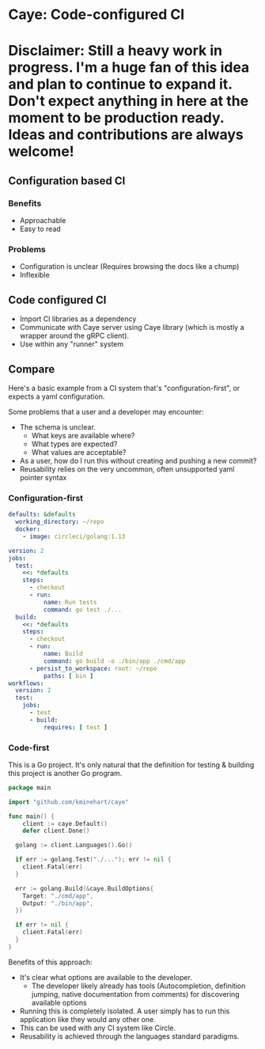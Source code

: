 # Caye: Code-configured CI

# Disclaimer: Still a heavy work in progress. I'm a huge fan of this idea and plan to continue to expand it. Don't expect anything in here at the moment to be production ready. Ideas and contributions are always welcome!

## Configuration based CI

### Benefits
* Approachable
* Easy to read

### Problems
* Configuration is unclear (Requires browsing the docs like a chump)
* Inflexible

## Code configured CI

* Import CI libraries as a dependency
* Communicate with Caye server using Caye library (which is mostly a wrapper around the gRPC client).
* Use within any "runner" system

## Compare

Here's a basic example from a CI system that's "configuration-first", or expects a yaml configuration.

Some problems that a user and a developer may encounter:
* The schema is unclear.
  * What keys are available where?
  * What types are expected?
  * What values are acceptable?
* As a user, how do I run this without creating and pushing a new commit?
* Reusability relies on the very uncommon, often unsupported yaml pointer syntax

### Configuration-first

```yaml
defaults: &defaults
  working_directory: ~/repo
  docker:
    - image: circleci/golang:1.13

version: 2
jobs:
  test:
    <<: *defaults
    steps:
      - checkout
      - run:
          name: Run tests
          command: go test ./...
  build:
    <<: *defaults
    steps:
      - checkout
      - run:
          name: Build
          command: go build -o ./bin/app ./cmd/app 
      - persist_to_workspace: root: ~/repo
          paths: [ bin ]
workflows:
  version: 2
  test:
    jobs:
      - test
      - build:
          requires: [ test ]
```

### Code-first

This is a Go project. It's only natural that the definition for testing & building this project is another Go program.

```go
package main

import "github.com/kminehart/caye"

func main() {
	client := caye.Default()
	defer client.Done()

  golang := client.Languages().Go()

  if err := golang.Test("./..."); err != nil {
    client.Fatal(err)
  }

  err := golang.Build(&caye.BuildOptions{
    Target: "./cmd/app",
    Output: "./bin/app",
  })

  if err != nil {
    client.Fatal(err)
  }
}
```

Benefits of this approach:

* It's clear what options are available to the developer.
  * The developer likely already has tools (Autocompletion, definition jumping, native documentation from comments) for discovering available options
* Running this is completely isolated. A user simply has to run this application like they would any other one.
* This can be used with any CI system like Circle.
* Reusability is achieved through the languages standard paradigms.
